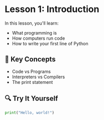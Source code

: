 # Lesson 1: Introduction

In this lesson, you'll learn:

- What programming is
- How computers run code
- How to write your first line of Python

## 🧠 Key Concepts

- Code vs Programs
- Interpreters vs Compilers
- The print statement

## 🔍 Try It Yourself

```python
print("Hello, world!")
